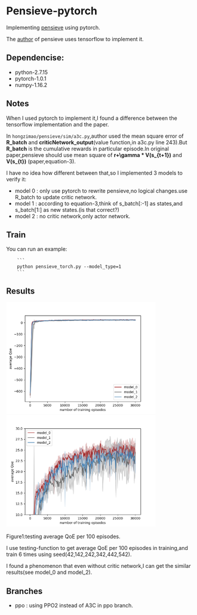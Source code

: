 # Pensieve-pytorch
Implementing [pensieve](http://web.mit.edu/pensieve/) using pytorch.

The [author](https://github.com/hongzimao/pensieve) of pensieve uses tensorflow to implement it.

## Dependencise:

- python-2.7.15
- pytorch-1.0.1
- numpy-1.16.2

## Notes

When I used pytorch to implement it,I found a difference between the tensorflow implementation and the paper.

In ```hongzimao/pensieve/sim/a3c.py```,author used the mean square error of **R_batch** and **criticNetwork_output**(value function,in a3c.py line 243).But **R_batch** is the cumulative rewards in particular episode.In original paper,pensieve should use mean square of **r+\gamma * V(s_{t+1})** and **V(s_{t})** (paper,equation-3).

I have no idea how different between that,so I implemented 3 models to verify it:

- model 0 : only use pytorch to rewrite pensieve,no logical changes.use R_batch to update critic network.
- model 1 : according to equation-3,think of s_batch[:-1] as states,and s_batch[1:] as new states.(is that correct?)
- model 2 : no critic network,only actor network.

## Train

You can run an example:

        ```
        python pensieve_torch.py --model_type=1
        ```

## Results

<img src="img/figure-1a.png" width="400" height="300" alt="1a"/> <img src="img/figure-1b.png" width="400" height="300" alt="1b"/>

Figure1:testing average QoE per 100 episodes.

I use testing-function to get average QoE per 100 episodes in training,and train 6 times using seed(42,142,242,342,442,542).

I found a phenomenon that even without critic network,I can get the similar results(see model_0 and model_2).

## Branches

- ppo : using PPO2 instead of A3C in ppo branch.
